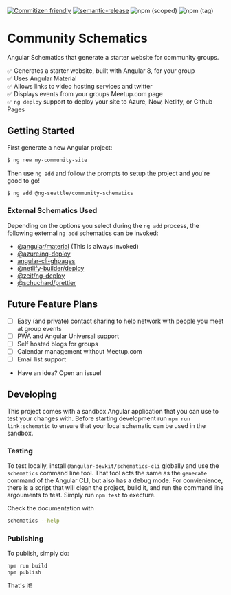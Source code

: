 [![Commitizen friendly](https://img.shields.io/badge/commitizen-friendly-brightgreen.svg)](http://commitizen.github.io/cz-cli/)
[![semantic-release](https://img.shields.io/badge/%20%20%F0%9F%93%A6%F0%9F%9A%80-semantic--release-e10079.svg)](https://github.com/semantic-release/semantic-release)
![npm (scoped)](https://img.shields.io/npm/v/@ng-seattle/community-schematics)
![npm (tag)](https://img.shields.io/npm/v/@ng-seattle/community-schematics/next)

# Community Schematics

Angular Schematics that generate a starter website for community groups.

:white_check_mark: Generates a starter website, built with Angular 8, for your group  
:white_check_mark: Uses Angular Material  
:white_check_mark: Allows links to video hosting services and twitter  
:white_check_mark: Displays events from your groups Meetup.com page  
:white_check_mark: `ng deploy` support to deploy your site to Azure, Now, Netlify, or Github Pages

## Getting Started

First generate a new Angular project:

```bash
$ ng new my-community-site
```

Then use `ng add` and follow the prompts to setup the project and you're good to go!

```bash
$ ng add @ng-seattle/community-schematics
```

### External Schematics Used

Depending on the options you select during the `ng add` process, the following external `ng add` schematics can be invoked:

- [@angular/material](https://github.com/angular/components/) (This is always invoked)
- [@azure/ng-deploy](https://github.com/Azure/ng-deploy-azure)
- [angular-cli-ghpages](https://github.com/angular-schule/angular-cli-ghpages)
- [@netlify-builder/deploy](https://github.com/ngx-builders/netlify-builder)
- [@zeit/ng-deploy](https://github.com/zeit/ng-deploy-now)
- [@schuchard/prettier](https://github.com/schuchard/prettier-schematic)

## Future Feature Plans

- [ ] Easy (and private) contact sharing to help network with people you meet at group events
- [ ] PWA and Angular Universal support
- [ ] Self hosted blogs for groups
- [ ] Calendar management without Meetup.com
- [ ] Email list support
- Have an idea? Open an issue!

## Developing

This project comes with a sandbox Angular application that you can use to test your changes with. Before starting development run `npm run link:schematic` to ensure that your local schematic can be used in the sandbox.

### Testing

To test locally, install `@angular-devkit/schematics-cli` globally and use the `schematics` command line tool. That tool acts the same as the `generate` command of the Angular CLI, but also has a debug mode. For convienience, there is a script that will clean the project, build it, and run the command line argouments to test. Simply run `npm test` to execture.

Check the documentation with

```bash
schematics --help
```

### Publishing

To publish, simply do:

```bash
npm run build
npm publish
```

That's it!
